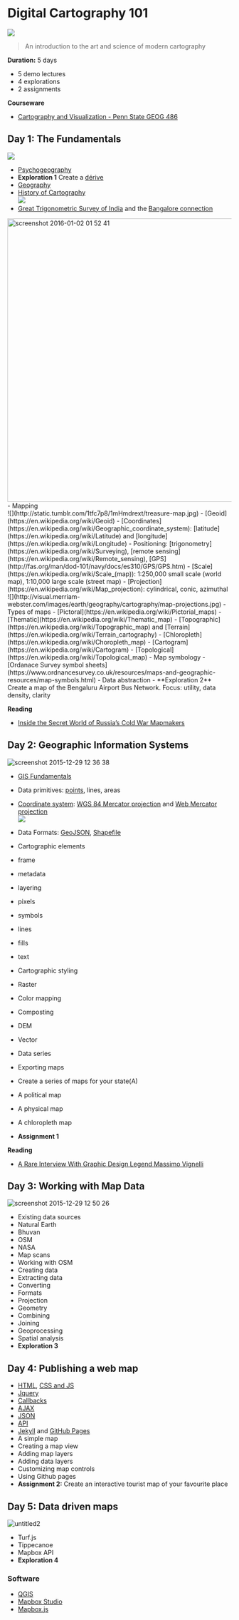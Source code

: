 # Digital Cartography 101
![](http://i.imgur.com/Cn5bPnJ.jpg)
> An introduction to the art and science of modern cartography

**Duration:** 5 days
- 5 demo lectures
- 4 explorations
- 2 assignments

**Courseware**
- [Cartography and Visualization - Penn State GEOG 486](https://www.e-education.psu.edu/geog486/home.html)

## Day 1: The Fundamentals
![](https://camo.githubusercontent.com/5afcd690a70bcb479f4de352d6a53290f409210a/687474703a2f2f646f67666f6f73652e636f6d2f77702d636f6e74656e742f75706c6f6164732f323031312f30392f362d372d4f72616e67652d7065656c65642e706e67)
- [Psychogeography](https://en.wikipedia.org/wiki/Psychogeography)
 - **Exploration 1** Create a [dérive](http://www.bopsecrets.org/SI/2.derive.htm)
- [Geography](https://en.wikipedia.org/wiki/Geography)
 - [History of Cartography](https://en.wikipedia.org/wiki/History_of_cartography)<br>
 ![](https://upload.wikimedia.org/wikipedia/commons/b/b2/Mercator_1569.png)
 - [Great Trigonometric Survey of India](https://books.google.co.in/books?id=gd8gAQAAMAAJ&printsec=frontcover#v=onepage&q&f=false) and the [Bangalore connection](http://issuu.com/udayakumarp.l/docs/the_story_of_the_bangalore_baseline)<br>
 <img width="636" alt="screenshot 2016-01-02 01 52 41" src="https://cloud.githubusercontent.com/assets/126868/12072056/9e8525a8-b0f3-11e5-8b73-d4b054579d35.png">
- Mapping<br>
 ![](http://static.tumblr.com/1tfc7p8/1mHmdrext/treasure-map.jpg)
 - [Geoid](https://en.wikipedia.org/wiki/Geoid)
 - [Coordinates](https://en.wikipedia.org/wiki/Geographic_coordinate_system): [latitude](https://en.wikipedia.org/wiki/Latitude) and [longitude](https://en.wikipedia.org/wiki/Longitude)
 - Positioning: [trigonometry](https://en.wikipedia.org/wiki/Surveying), [remote sensing](https://en.wikipedia.org/wiki/Remote_sensing), [GPS](http://fas.org/man/dod-101/navy/docs/es310/GPS/GPS.htm)
 - [Scale](https://en.wikipedia.org/wiki/Scale_(map)): 1:250,000 small scale (world map), 1:10,000 large scale (street map)
 - [Projection](https://en.wikipedia.org/wiki/Map_projection): cylindrical, conic, azimuthal<br>
 ![](http://visual.merriam-webster.com/images/earth/geography/cartography/map-projections.jpg)
- Types of maps
 - [Pictoral](https://en.wikipedia.org/wiki/Pictorial_maps)
 - [Thematic](https://en.wikipedia.org/wiki/Thematic_map)
 - [Topographic](https://en.wikipedia.org/wiki/Topographic_map) and [Terrain](https://en.wikipedia.org/wiki/Terrain_cartography)
 - [Chloropleth](https://en.wikipedia.org/wiki/Choropleth_map)
 - [Cartogram](https://en.wikipedia.org/wiki/Cartogram)
 - [Topological](https://en.wikipedia.org/wiki/Topological_map)
- Map symbology 
 - [Ordanace Survey symbol sheets](https://www.ordnancesurvey.co.uk/resources/maps-and-geographic-resources/map-symbols.html)
 - Data abstraction 
- **Exploration 2** Create a map of the Bengaluru Airport Bus Network. Focus: utility, data density, clarity

**Reading**
- [Inside the Secret World of Russia’s Cold War Mapmakers](http://www.wired.com/2015/07/secret-cold-war-maps/)

## Day 2: Geographic Information Systems
![screenshot 2015-12-29 12 36 38](https://cloud.githubusercontent.com/assets/126868/12030704/d101775c-ae28-11e5-9c59-5171b808091d.png)
- [GIS Fundamentals](https://en.wikipedia.org/wiki/Geographic_information_system)
 - Data primitives: [points](), lines, areas
 - [Coordinate system](https://en.wikipedia.org/wiki/Geographic_coordinate_system): [WGS 84 Mercator projection](https://en.wikipedia.org/wiki/World_Geodetic_System) and [Web Mercator projection](https://en.wikipedia.org/wiki/Web_Mercator)<br>
 ![](https://upload.wikimedia.org/wikipedia/commons/thumb/d/d1/Australia-Greenland_size_comparison.svg/383px-Australia-Greenland_size_comparison.svg.png)
 - Data Formats: [GeoJSON](), [Shapefile]()


 
- Cartographic elements
 - frame
 - metadata
 - layering
 - pixels
 - symbols
 - lines
 - fills
 - text
- Cartographic styling
 - Raster
  - Color mapping
  - Composting
  - DEM
 - Vector
  -  Data series
- Exporting maps
- Create a series of maps for your state(A)
 - A political map
 - A physical map
 - A chloropleth map
- **Assignment 1**

**Reading**
- [A Rare Interview With Graphic Design Legend Massimo Vignelli](http://www.fastcodesign.com/3044133/a-rare-interview-with-graphic-design-legend-massimo-vignelli)
 
## Day 3: Working with Map Data
![screenshot 2015-12-29 12 50 26](https://cloud.githubusercontent.com/assets/126868/12030837/c1e261ee-ae2a-11e5-9a59-ce5156428bbf.png)
- Existing data sources
 -  Natural Earth
 -  Bhuvan
 -  OSM
 -  NASA
 -  Map scans
- Working with OSM
 - Creating data
 - Extracting data
- Converting
 - Formats
 - Projection
 - Geometry
- Combining
 - Joining
 - Geoprocessing
- Spatial analysis
- **Exploration 3**
 
## Day 4: Publishing a web map
- [HTML](https://www.codecademy.com/courses/html-one-o-one/0/1?curriculum_id=4f873b9ac02c44000300000d), [CSS and JS](https://www.codecademy.com/courses/html-javascript-css/0/1)
 - [Jquery](http://jsfiddle.net/webdevem/Q8KVC/)
 - [Callbacks](http://jsfiddle.net/javabeat/y9tGy/)
 - [AJAX]()
 - [JSON](http://www.jsoneditoronline.org)
 - [API](https://en.wikipedia.org/w/api.php?action=query&prop=revisions&rvprop=content&rvsection=0&titles=Application%20programming%20interface)
 - [Jekyll](https://jekyllrb.com) and [GitHub Pages](https://pages.github.com)
- A simple map
 - Creating a map view
 - Adding map layers
 - Adding data layers
 - Customizing map controls
- Using Github pages
- **Assignment 2:** Create an interactive tourist map of your favourite place


## Day 5: Data driven maps
![untitled2](https://cloud.githubusercontent.com/assets/126868/12030750/9341420c-ae29-11e5-8f54-94cec2e2815b.gif)
- Turf.js
- Tippecanoe
- Mapbox API
- **Exploration 4**


### Software
- [QGIS](http://qgis.org/)
- [Mapbox Studio]()
- [Mapbox.js]()
